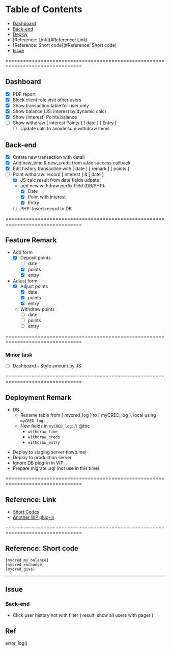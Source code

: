 # Table of Contents- [Dashboard](#Dashboard)- [Back-end](#Back-end)- [Deploy](#Deploy)- [Reference: Link](#Reference: Link)- [Reference: Short code](#Reference: Short code)- [Issue](#Issue)================================================================================## Dashboard- [X] PDF report- [X] Block client role visit other users- [X] Show transaction table for user only- [X] Show balance (JS: interest by dynamic calc)- [X] Show (interest) Points balance- [ ] Show withdraw [ interest Points ] [ date ] [ Entry ]  - [ ] Update calc to avoide sum withdraw items## Back-end- [X] Create new transaction with detail- [X] Add new_time & new_credit from aJax success callback- [X] Edit history transaction with [ date ] [ remark ] [ points ]- [ ] Point withdraw: record [ interest ] & [ date ]  - [X] JS calc result from date fields udpate  - add new withdraw perfix field (DB/PHP):      -[X] Date      -[X] Point with interest      -[X] Entry  -[ ] PHP: Insert record to DB================================================================================## Feature Remark* Add form  - [X] Deposit points    - [ ] date    - [X] points    - [X] entry* Adjust form  - [X] Adjust points    - [X] date    - [X] points    - [X] entry  - Withdraw points    - [ ] date    - [ ] points    - [ ] entry================================================================================### Minor task  - [ ] Dashboard - Style amount by JS================================================================================## Deployment Remark  - DB    * Rename table from [ mycred_log ] to [ myCRED_log ], local using `myCRED_log`    * New fields in `myCRED_log`:  //  @tbc      - `withdraw_time`      - `withdraw_creds`      - `withdraw_entry`* Deploy to staging server (lowb.me)* Deploy to production server* Ignore DB plug-in in WP* Prepare migrate .sql (not use in this time)================================================================================## Reference: Link* [Short Codes](http://codex.mycred.me/category/shortcodes/)* [Another WP plug-in](http://codecanyon.net/item/wpdeposit/500402)================================================================================## Reference: Short code```[mycred_my_balance][mycred_exchange][mycred_give]```---## Issue### Back-end- Click user history not with filter ( result: show all users with pager )## Referror_log()